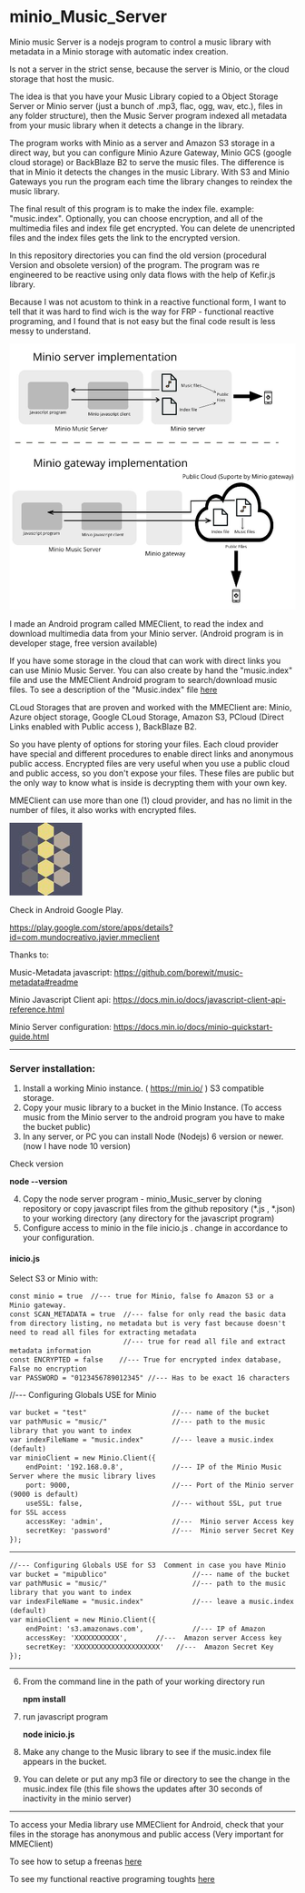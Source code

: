 # minio_Music_Server
Minio music Server is a nodejs program to control a music library with metadata in a Minio storage with automatic index creation.

Is not a server in the strict sense, because the server is Minio, or the cloud storage that host the music.

The idea is that you have your Music Library copied to a Object Storage Server or Minio server (just a bunch of .mp3, flac, ogg, wav, etc.), files in any folder structure), then the Music Server program indexed all metadata from your music library when it detects a change in the library.

The program works with Minio as a server and Amazon S3 storage in a direct way, but you can configure Minio Azure Gateway, Minio GCS (google cloud storage) or BackBlaze B2 to serve the music files. The difference is that in Minio it detects the changes in the music Library. With S3 and Minio Gateways you run the program each time the library changes to reindex the music library.

The final result of this program is to make the index file. example: "music.index".  Optionally, you can choose encryption, and all of the multimedia files and index file get encrypted. You can delete de unencripted files and the index files gets the link to the encrypted version. 

In this repository directories you can find the old version (procedural Version and obsolete version) of the program. The program was re engineered to be reactive using only data flows with the help of Kefir.js library.

Because I was not acustom to think in a reactive functional form, I want to tell that it was hard to find wich is the way for FRP - functional reactive programing, and I found that is not easy but the final code result is less messy to understand.

![Diagram](./doc/images/img1_diagram.jpg "Diagram")


I made an Android program called MMEClient, to read the index and download multimedia data from your Minio server. (Android program is in developer stage, free version available)

If you have some storage in the cloud that can work with direct links you can use Minio Music Server. You can also create by hand the "music.index" file and use the MMEClient Android program to search/download music files. To see a description of the "Music.index" file [here](doc/indexDescription.md)

CLoud Storages that are proven and worked with the MMEClient are: Minio, Azure object storage, Google CLoud Storage, Amazon S3, PCloud (Direct Links enabled with Public access ), BackBlaze B2.

So you have plenty of options for storing your files. Each cloud provider have special and different procedures to enable direct links and anonymous public access. Encrypted files are very useful when you use a public cloud and public access, so you don't expose your files. These files are public but the only way to know what is inside is decrypting them with your own key.

MMEClient can use more than one (1) cloud provider, and has no limit in the number of files, it also works with encrypted files.

![Icon](./doc/images/opc2_128.jpg "Icon")

Check in Android Google Play.

https://play.google.com/store/apps/details?id=com.mundocreativo.javier.mmeclient


Thanks to:

Music-Metadata javascript:  https://github.com/borewit/music-metadata#readme

Minio Javascript Client api: https://docs.min.io/docs/javascript-client-api-reference.html

Minio Server configuration: https://docs.min.io/docs/minio-quickstart-guide.html


----------------------
### Server installation:

1. Install a working Minio instance. ( https://min.io/ ) S3 compatible storage.
2. Copy your music library to a bucket in the Minio Instance. (To access music from the Minio server to the android program you have to make the bucket public)
3. In any server, or PC you can install Node (Nodejs) 6 version or newer. (now I have node 10 version)

Check version

  **node --version**

4. Copy the node server program - minio_Music_server by cloning repository or copy javascript files from the github repository (*.js , *.json) to your working directory (any directory for the javascript program)
5. Configure access to minio in the file inicio.js .  change in accordance to your configuration.

#### inicio.js

Select S3 or Minio with:

    const minio = true  //--- true for Minio, false fo Amazon S3 or a Minio gateway.
    const SCAN_METADATA = true  //--- false for only read the basic data from directory listing, no metadata but is very fast because doesn't need to read all files for extracting metadata
                                //--- true for read all file and extract metadata information
    const ENCRYPTED = false    //--- True for encrypted index database, False no encryption
    var PASSWORD = "0123456789012345" //--- Has to be exact 16 characters 



//--- Configuring Globals USE for Minio

    var bucket = "test"                     //--- name of the bucket
    var pathMusic = "music/"                //--- path to the music library that you want to index
    var indexFileName = "music.index"       //--- leave a music.index (default)
    var minioClient = new Minio.Client({
        endPoint: '192.168.0.8',            //--- IP of the Minio Music Server where the music library lives
        port: 9000,                         //--- Port of the Minio server (9000 is default)
        useSSL: false,                      //--- without SSL, put true for SSL access
        accessKey: 'admin',                 //---  Minio server Access key
        secretKey: 'password'               //---  Minio server Secret Key
    });

----------------

    //--- Configuring Globals USE for S3  Comment in case you have Minio
    var bucket = "mipublico"                     //--- name of the bucket
    var pathMusic = "music/"                     //--- path to the music library that you want to index
    var indexFileName = "music.index"            //--- leave a music.index (default)
    var minioClient = new Minio.Client({
        endPoint: 's3.amazonaws.com',            //--- IP of Amazon
        accessKey: 'XXXXXXXXXXX',       //---  Amazon server Access key
        secretKey: 'XXXXXXXXXXXXXXXXXXXXX'   //---  Amazon Secret Key
    });


----------------    
6. From the command line in the path of your working directory run

    **npm install**

7. run javascript program

    **node inicio.js**

8. Make any change to the Music library to see if the music.index file appears in the bucket.
9. You can delete or put any mp3 file or directory to see the change in the music.index file (this file shows the updates after 30 seconds of inactivity in the minio server)
----------------------

To access your Media library use MMEClient for Android, check that your files in the storage has anonymous and public access (Very important for MMEClient)

To see how to setup a freenas [here](doc/freenas.md)

To see my functional reactive programing toughts [here](doc/reactive.md)




